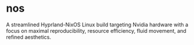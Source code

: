# nos

A streamlined Hyprland-NixOS Linux build targeting Nvidia hardware with a focus on maximal reproducibility, resource efficiency, fluid movement, and refined aesthetics. 